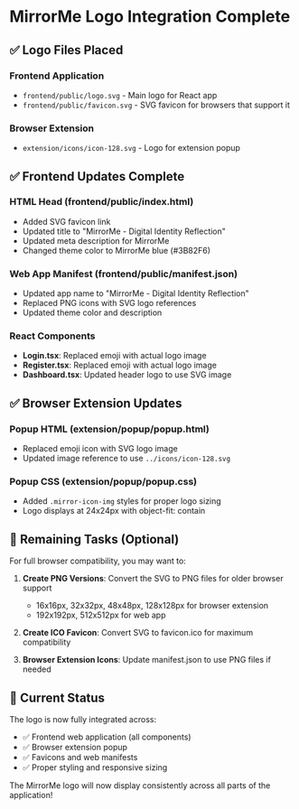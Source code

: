 # MirrorMe Logo Integration Complete

## ✅ Logo Files Placed

### Frontend Application

- `frontend/public/logo.svg` - Main logo for React app
- `frontend/public/favicon.svg` - SVG favicon for browsers that support it

### Browser Extension

- `extension/icons/icon-128.svg` - Logo for extension popup

## ✅ Frontend Updates Complete

### HTML Head (frontend/public/index.html)

- Added SVG favicon link
- Updated title to "MirrorMe - Digital Identity Reflection"
- Updated meta description for MirrorMe
- Changed theme color to MirrorMe blue (#3B82F6)

### Web App Manifest (frontend/public/manifest.json)

- Updated app name to "MirrorMe - Digital Identity Reflection"
- Replaced PNG icons with SVG logo references
- Updated theme color and description

### React Components

- **Login.tsx**: Replaced emoji with actual logo image
- **Register.tsx**: Replaced emoji with actual logo image
- **Dashboard.tsx**: Updated header logo to use SVG image

## ✅ Browser Extension Updates

### Popup HTML (extension/popup/popup.html)

- Replaced emoji icon with SVG logo image
- Updated image reference to use `../icons/icon-128.svg`

### Popup CSS (extension/popup/popup.css)

- Added `.mirror-icon-img` styles for proper logo sizing
- Logo displays at 24x24px with object-fit: contain

## 🔄 Remaining Tasks (Optional)

For full browser compatibility, you may want to:

1. **Create PNG Versions**: Convert the SVG to PNG files for older browser support

   - 16x16px, 32x32px, 48x48px, 128x128px for browser extension
   - 192x192px, 512x512px for web app

2. **Create ICO Favicon**: Convert SVG to favicon.ico for maximum compatibility

3. **Browser Extension Icons**: Update manifest.json to use PNG files if needed

## 🚀 Current Status

The logo is now fully integrated across:

- ✅ Frontend web application (all components)
- ✅ Browser extension popup
- ✅ Favicons and web manifests
- ✅ Proper styling and responsive sizing

The MirrorMe logo will now display consistently across all parts of the application!
